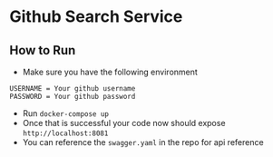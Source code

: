 # Github Search Service

## How to Run
- Make sure you have the following environment
```
USERNAME = Your github username
PASSWORD = Your github password
```
- Run `docker-compose up`
- Once that is successful your code now should expose `http://localhost:8081`
- You can reference the `swagger.yaml` in the repo for api reference